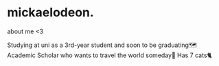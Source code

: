 # mickaelodeon.
about me &lt;3

Studying at uni as a 3rd-year student and soon to be graduating🗺
Academic Scholar who wants to travel the world someday🏅
Has 7 cats🐈


